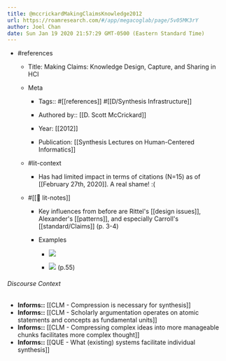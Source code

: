 ```yaml
---
title: @mccrickardMakingClaimsKnowledge2012
url: https://roamresearch.com/#/app/megacoglab/page/5v05MK3rY
author: Joel Chan
date: Sun Jan 19 2020 21:57:29 GMT-0500 (Eastern Standard Time)
---
```


- #references

    - Title: Making Claims: Knowledge Design, Capture, and Sharing in HCI

    - Meta

        - Tags:: #[[references]] #[[D/Synthesis Infrastructure]]

        - Authored by::  [[D. Scott McCrickard]]

        - Year: [[2012]]

        - Publication: [[Synthesis Lectures on Human-Centered Informatics]]

    - #lit-context

        - Has had limited impact in terms of citations (N=15) as of [[February 27th, 2020]]. A real shame! :(

    - #[[📝 lit-notes]]

        - Key influences from before are Rittel's [[design issues]], Alexander's [[patterns]], and especially Carroll's [[standard/Claims]] (p. 3-4)

        - Examples

            - ![](https://firebasestorage.googleapis.com/v0/b/firescript-577a2.appspot.com/o/imgs%2Fapp%2Fmegacoglab%2FZUH7bz9chu?alt=media&token=00481a6e-67ea-403a-90d9-1b6b9004d9fa)

            - ![](https://firebasestorage.googleapis.com/v0/b/firescript-577a2.appspot.com/o/imgs%2Fapp%2Fmegacoglab%2F5MRguuG9i5?alt=media&token=92db20c8-688d-45a4-8898-71822edcca8c) (p.55)

###### Discourse Context

- **Informs::** [[CLM - Compression is necessary for synthesis]]
- **Informs::** [[CLM - Scholarly argumentation operates on atomic statements and concepts as fundamental units]]
- **Informs::** [[CLM - Compressing complex ideas into more manageable chunks facilitates more complex thought]]
- **Informs::** [[QUE - What (existing) systems facilitate individual synthesis]]

